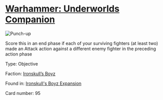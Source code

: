 # [Warhammer: Underworlds Companion](https://guidokessels.github.io/wh-underworlds)

  

![Punch-up](https://warhammerunderworlds.com/wp-content/uploads/sites/6/2017/12/095_ENG-Punch-up.png)

Score this in an end phase if each of your surviving fighters (at least two) made an Attack action against a different enemy fighter in the preceding action phase

Type: Objective

Faction: [Ironskull’s Boyz](https://guidokessels.github.io/wh-underworlds/factions/ironskulls-boyz)

Found in: [Ironskull's Boyz Expansion](https://guidokessels.github.io/wh-underworlds/locations/ironskulls-boyz-expansion)

Card number: 95
